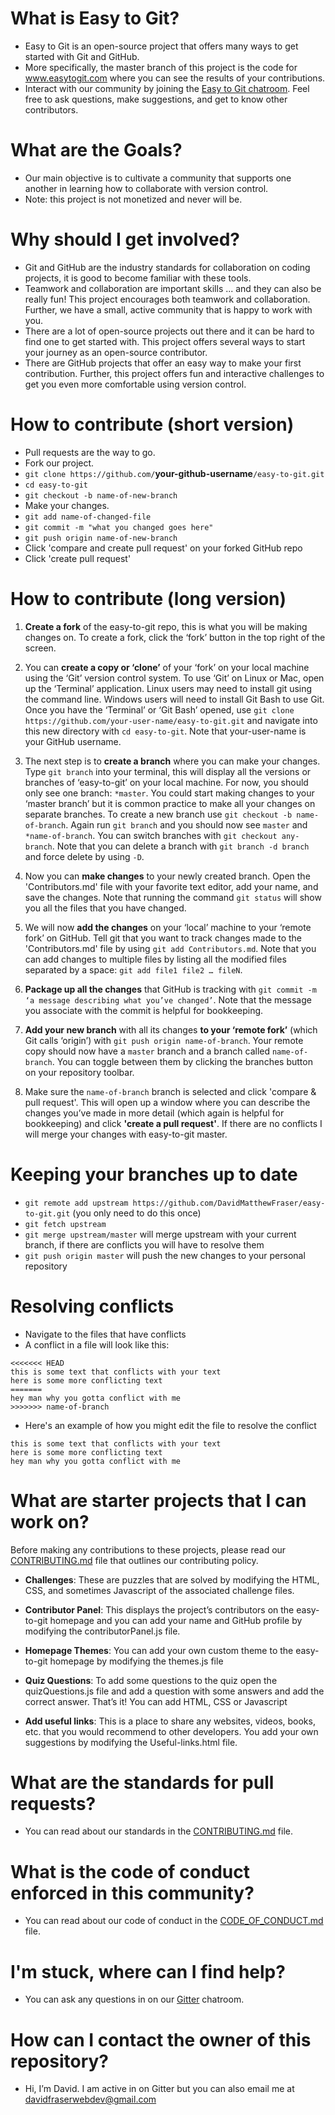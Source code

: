 # What is Easy to Git?

- Easy to Git is an open-source project that offers many ways to get started with Git and GitHub.
- More specifically, the master branch of this project is the code for www.easytogit.com where you can see the results of your contributions.
- Interact with our community by joining the <a href='https://gitter.im/Easy-To-Git/community'>Easy to Git chatroom</a>. Feel free to ask questions, make suggestions, and get to know other contributors. 

# What are the Goals?

- Our main objective is to cultivate a community that supports one another in learning how to collaborate with version control.
- Note: this project is not monetized and never will be.

# Why should I get involved?

- Git and GitHub are the industry standards for collaboration on coding projects, it is good to become familiar with these tools.
- Teamwork and collaboration are important skills ... and they can also be really fun! This project encourages both teamwork and collaboration. Further, we have a small, active community that is happy to work with you.
- There are a lot of open-source projects out there and it can be hard to find one to get started with. This project offers several ways to start your journey as an open-source contributor.
- There are GitHub projects that offer an easy way to make your first contribution. Further, this project offers fun and interactive challenges to get you even more comfortable using version control.

# How to contribute (short version)

- Pull requests are the way to go.
- Fork our project.
- `git clone https://github.com/`<strong>your-github-username</strong>`/easy-to-git.git`
- `cd easy-to-git`
- `git checkout -b name-of-new-branch`
- Make your changes.
- `git add name-of-changed-file`
- `git commit -m "what you changed goes here"`
- `git push origin name-of-new-branch`
- Click 'compare and create pull request' on your forked GitHub repo
- Click 'create pull request'

# How to contribute (long version)
1. **Create a fork** of the easy-to-git repo, this is what you will be making changes on. To create a fork, click the ‘fork’ button in the top right of the screen.

2. You can **create a copy or ‘clone’** of your ‘fork’ on your local machine using the ‘Git’ version control system. To use ‘Git’ on Linux or Mac, open up the ‘Terminal’ application. Linux users may need to install git using the command line. Windows users will need to install Git Bash to use Git. Once you have the ‘Terminal’ or ‘Git Bash’ opened, use `git clone https://github.com/your-user-name/easy-to-git.git` and navigate into this new directory with `cd easy-to-git`. Note that your-user-name is your GitHub username.

3. The next step is to **create a branch** where you can make your changes. Type `git branch` into your terminal, this will display all the versions or branches of ‘easy-to-git’ on your local machine. For now, you should only see one branch: `*master`. You could start making changes to your ‘master branch’ but it is common practice to make all your changes on separate branches. To create a new branch use `git checkout -b name-of-branch`. Again run `git branch` and you should now see `master` and `*name-of-branch`. You can switch branches with `git checkout any-branch`. Note that you can delete a branch with `git branch -d branch` and force delete by using `-D`.

4. Now you can **make changes** to your newly created branch. Open the 'Contributors.md' file with your favorite text editor, add your name, and save the changes. Note that running the command `git status` will show you all the files that you have changed.

5. We will now **add the changes** on your ‘local’ machine to your ‘remote fork’ on GitHub. Tell git that you want to track changes made to the 'Contributors.md' file by using `git add Contributors.md`. Note that you can add changes to multiple files by listing all the modified files separated by a space: `git add file1 file2 … fileN`.

6. **Package up all the changes** that GitHub is tracking with `git commit -m ‘a message describing what you’ve changed’`. Note that the message you associate with the commit is helpful for bookkeeping.

7. **Add your new branch** with all its changes **to your ‘remote fork’** (which Git calls ‘origin’) with `git push origin name-of-branch`. Your remote copy should now have a `master` branch and a branch called `name-of-branch`. You can toggle between them by clicking the branches button on your repository toolbar.

8. Make sure the `name-of-branch` branch is selected and click 'compare & pull request'. This will open up a window where you can describe the changes you’ve made in more detail (which again is helpful for bookkeeping) and click **'create a pull request'**. If there are no conflicts I will merge your changes with easy-to-git master.


# Keeping your branches up to date

- `git remote add upstream https://github.com/DavidMatthewFraser/easy-to-git.git` (you only need to do this once)
- `git fetch upstream`
- `git merge upstream/master` will merge upstream with your current branch, if there are conflicts you will have to resolve them
- `git push origin master` will push the new changes to your personal repository

# Resolving conflicts
- Navigate to the files that have conflicts
- A conflict in a file will look like this:
```
<<<<<<< HEAD
this is some text that conflicts with your text
here is some more conflicting text
=======
hey man why you gotta conflict with me
>>>>>>> name-of-branch
```
- Here's an example of how you might edit the file to resolve the conflict
```
this is some text that conflicts with your text
here is some more conflicting text
hey man why you gotta conflict with me
```
# What are starter projects that I can work on?

Before making any contributions to these projects, please read our <a href='./CONTRIBUTING.md'>CONTRIBUTING.md</a> file that outlines our contributing policy.

- **Challenges**: These are puzzles that are solved by modifying the HTML, CSS, and sometimes Javascript of the associated challenge files.

- **Contributor Panel**: This displays the project’s contributors on the easy-to-git homepage and you can add your name and GitHub profile by modifying the contributorPanel.js file.

- **Homepage Themes**: You can add your own custom theme to the easy-to-git homepage by modifying the themes.js file

- **Quiz Questions**: To add some questions to the quiz open the quizQuestions.js file and add a question with some answers and add the correct answer. That’s it! You can add HTML, CSS or Javascript

- **Add useful links**: This is a place to share any websites, videos, books, etc. that you would recommend to other developers. You add your own suggestions by modifying the Useful-links.html file.

# What are the standards for pull requests?

- You can read about our standards in the <a href='./CONTRIBUTING.md'>CONTRIBUTING.md</a> file.

# What is the code of conduct enforced in this community?

- You can read about our code of conduct in the <a href='./CODE_OF_CONDUCT.md'>CODE_OF_CONDUCT.md</a> file.

# I'm stuck, where can I find help?

- You can ask any questions in on our <a href='https://gitter.im/Easy-To-Git/community'>Gitter</a> chatroom.

# How can I contact the owner of this repository?

- Hi, I’m David. I am active in on Gitter but you can also email me at davidfraserwebdev@gmail.com
